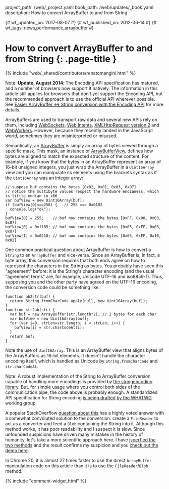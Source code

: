 project_path: /web/_project.yaml
book_path: /web/updates/_book.yaml
description: How to convert ArrayBuffer to and from String

{# wf_updated_on: 2017-08-07 #}
{# wf_published_on: 2012-06-14 #}
{# wf_tags: news,performance,arraybuffer #}

# How to convert ArrayBuffer to and from String {: .page-title }

{% include "web/_shared/contributors/renatomangini.html" %}

Note: **Update, August 2014**: The Encoding API specification has matured, and a
number of browsers now support it natively. The information in this article
still applies for browsers that don’t yet support the Encoding API, but the
recommended approach is to use the official API wherever possible. See [Easier
ArrayBuffer <-> String conversion with the Encoding
API](http://updates.html5rocks.com/2014/08/Easier-ArrayBuffer---String-conversion-with-the-Encoding-API)
for more details.

ArrayBuffers are used to transport raw data and several new APIs rely on them,
including
[WebSockets](http://www.html5rocks.com/en/tutorials/websockets/basics/),
[Web Intents](http://webintents.org), [XMLHttpRequest version
2](http://www.html5rocks.com/en/tutorials/file/xhr2/) and
[WebWorkers](//www.html5rocks.com/en/tutorials/workers/basics/#toc-gettingstarted-workercomm). However, because they recently landed in the
JavaScript world, sometimes they are misinterpreted or misused.

Semantically, an [ArrayBuffer](https://developer.mozilla.org/en/JavaScript_typed_arrays/ArrayBuffer) 
is simply an array of bytes viewed through a specific mask.
This mask, an instance of
[ArrayBufferView](https://developer.mozilla.org/en/JavaScript_typed_arrays/ArrayBufferView),
defines how bytes are aligned to match
the expected structure of the content. For example, if you know that the bytes
in an ArrayBuffer represent an array of 16-bit unsigned integers, you just wrap
the ArrayBuffer in a `Uint16Array` view and you can manipulate its elements
using the brackets syntax as if the `Uint16Array` was an integer array:


    // suppose buf contains the bytes [0x02, 0x01, 0x03, 0x07]
    // notice the multibyte values respect the hardware endianess, which is little-endian in x86
    var bufView = new Uint16Array(buf);
    if (bufView[0]===258) {   // 258 === 0x0102
      console.log("ok");
    }
    bufView[0] = 255;    // buf now contains the bytes [0xFF, 0x00, 0x03, 0x07]
    bufView[0] = 0xff05; // buf now contains the bytes [0x05, 0xFF, 0x03, 0x07]
    bufView[1] = 0x0210; // buf now contains the bytes [0x05, 0xFF, 0x10, 0x02]
    

One common practical question about ArrayBuffer is how to convert a `String` to
an `ArrayBuffer` and vice-versa. Since an ArrayBuffer is, in fact, a byte array,
this conversion requires that both ends agree on how to represent the characters
in the String as bytes. You probably have seen this "agreement" before: it is
the String's character encoding (and the usual "agreement terms" are, for
example, Unicode UTF-16 and iso8859-1). Thus, supposing you and the other party
have agreed on the UTF-16 encoding, the conversion code could be something like:


    function ab2str(buf) {
      return String.fromCharCode.apply(null, new Uint16Array(buf));
    }
    function str2ab(str) {
      var buf = new ArrayBuffer(str.length*2); // 2 bytes for each char
      var bufView = new Uint16Array(buf);
      for (var i=0, strLen=str.length; i < strLen; i++) {
        bufView[i] = str.charCodeAt(i);
      }
      return buf;
    }
    

Note the use of `Uint16Array`. This is an ArrayBuffer view that aligns bytes of
the ArrayBuffers as 16-bit elements. It doesn't handle the character encoding
itself, which is handled as Unicode by `String.fromCharCode` and
`str.charCodeAt`.

Note: A robust implementation of the String to ArrayBuffer conversion capable of
handling more encodings is provided by
[the stringencoding library](http://code.google.com/p/stringencoding/).
But, for simple usage where
you control both sides of the communication pipe, the code above is probably
enough. A standardized API specification for String encoding
[is being drafted](http://wiki.whatwg.org/wiki/StringEncoding)
[by the WHATWG](http://wiki.whatwg.org/wiki/StringEncoding) working group.

A popular StackOverflow
[question about this](http://stackoverflow.com/questions/6965107converting-between-strings-and-arraybuffers)
has a highly voted answer with a somewhat convoluted solution to the conversion:
create a `FileReader` to act as a converter and feed a `Blob` containing the
String into it. Although this method works, it has poor readability and I
suspect it is slow. Since unfounded suspicions have driven many mistakes in the
history of humanity, let's take a more scientific approach here. I have
[jsperf'ed the two methods](http://jsperf.com/arraybuffer-string-conversion/4)
and the result confirms my suspicion and you <a href="http://www.html5rocks.com/
en/tutorials/canvas/performance/embed.html?id=agt1YS1wcm9maWxlcnINCxIEVGVzdBixrY
IRDA">check out the demo here</a>.

In Chrome 20, it is almost 27 times faster to use the direct `ArrayBuffer` manipulation code on this article than it is to use the `FileReader`/`Blob` method.

{% include "comment-widget.html" %}
